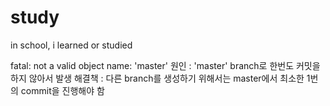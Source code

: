 # study
in school, i learned or studied


fatal: not a valid object name: 'master'
원인 : 'master' branch로 한번도 커밋을 하지 않아서 발생 
해결책 : 다른 branch를 생성하기 위해서는 master에서 최소한 1번의 commit을 진행해야 함
